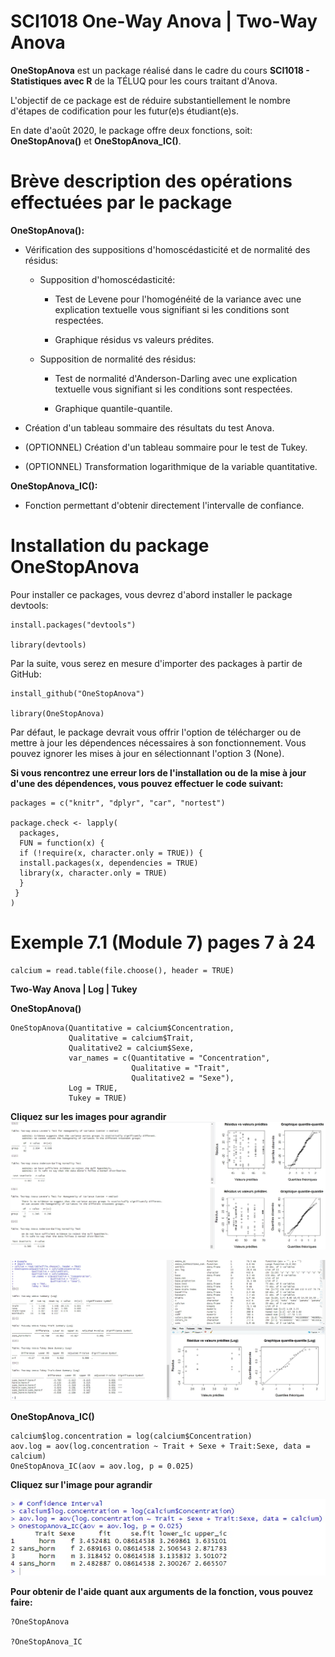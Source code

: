 # SCI1018 One-Way Anova | Two-Way Anova

**OneStopAnova** est un package réalisé dans le cadre du cours **SCI1018 - Statistiques avec R** de la TÉLUQ pour les cours traitant d'Anova. 

L'objectif de ce package est de réduire substantiellement le nombre d'étapes de codification pour les futur(e)s étudiant(e)s.

En date d'août 2020, le package offre deux fonctions, soit: **OneStopAnova()** et **OneStopAnova_IC()**. 

# Brève description des opérations effectuées par le package

**OneStopAnova():**

  - Vérification des suppositions d'homoscédasticité et de normalité des résidus:
  
    - Supposition d'homoscédasticité:
    
        - Test de Levene pour l'homogénéité de la variance avec une explication textuelle vous signifiant si les conditions sont respectées.
        
        - Graphique résidus vs valeurs prédites.
        
    - Supposition de normalité des résidus:
    
        - Test de normalité d'Anderson-Darling avec une explication textuelle vous signifiant si les conditions sont respectées. 
        
        - Graphique quantile-quantile.  
        
  - Création d'un tableau sommaire des résultats du test Anova.
  
  - (OPTIONNEL) Création d'un tableau sommaire pour le test de Tukey.
  
  - (OPTIONNEL) Transformation logarithmique de la variable quantitative.
  
  
**OneStopAnova_IC():**

  - Fonction permettant d'obtenir directement l'intervalle de confiance.

# Installation du package OneStopAnova

Pour installer ce packages, vous devrez d'abord installer le package devtools:
```
install.packages("devtools")
  
library(devtools)
```

Par la suite, vous serez en mesure d'importer des packages à partir de GitHub:
```
install_github("OneStopAnova")
  
library(OneStopAnova)
```
  
Par défaut, le package devrait vous offrir l'option de télécharger ou de mettre à jour les dépendences nécessaires à son fonctionnement. Vous pouvez ignorer les mises à jour en sélectionnant l'option 3 (None).

**Si vous rencontrez une erreur lors de l'installation ou de la mise à jour d'une des dépendences, vous pouvez effectuer le code suivant:**
```
packages = c("knitr", "dplyr", "car", "nortest")
             
package.check <- lapply(
  packages,
  FUN = function(x) {
  if (!require(x, character.only = TRUE)) {
  install.packages(x, dependencies = TRUE)
  library(x, character.only = TRUE)
  }
 }
)
```
# Exemple 7.1 (Module 7) pages 7 à 24
```
calcium = read.table(file.choose(), header = TRUE)
```
**Two-Way Anova | Log | Tukey**

**OneStopAnova()**
```
OneStopAnova(Quantitative = calcium$Concentration,
             Qualitative = calcium$Trait,
             Qualitative2 = calcium$Sexe,
             var_names = c(Quantitative = "Concentration",
                           Qualitative = "Trait",
                           Qualitative2 = "Sexe"),
             Log = TRUE,
             Tukey = TRUE)
```
**Cliquez sur les images pour agrandir**
![Vérification des suppositions](Images/OneStopAnova_1.jpg)

![Sommaire Anova et Tukey](Images/OneStopAnova_2.jpg)

**OneStopAnova_IC()**
```
calcium$log.concentration = log(calcium$Concentration)
aov.log = aov(log.concentration ~ Trait + Sexe + Trait:Sexe, data = calcium)
OneStopAnova_IC(aov = aov.log, p = 0.025)
```
**Cliquez sur l'image pour agrandir**

![Intervalle de confiance](Images/OneStopAnova_3.jpg)

**Pour obtenir de l'aide quant aux arguments de la fonction, vous pouvez faire:**
```
?OneStopAnova

?OneStopAnova_IC
```
